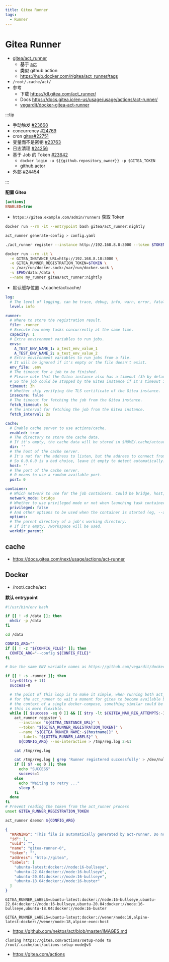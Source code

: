 ```yaml
---
title: Gitea Runner
tags:
  - Runner
---
```


# Gitea Runner

- [gitea/act_runner](https://gitea.com/gitea/act_runner)
  - 基于 [act](../act.md)
  - 类似 github action
  - https://hub.docker.com/r/gitea/act_runner/tags
- `/root/.cache/act/`
- 参考
  - 下载 https://dl.gitea.com/act_runner/
  - Docs https://docs.gitea.io/en-us/usage/usage/actions/act-runner/
  - [vegardit/docker-gitea-act-runner](https://github.com/vegardit/docker-gitea-act-runner)

:::tip

- 手动触发 [#23668](https://github.com/go-gitea/gitea/issues/23668)
- concurrency [#24769](https://github.com/go-gitea/gitea/issues/24769)
- cron [gitea#22751](https://github.com/go-gitea/gitea/pull/22751)
- 变量而不是密钥 [#23763](https://github.com/go-gitea/gitea/issues/23763)
- 日志清理 [#24256](https://github.com/go-gitea/gitea/issues/24256)
- 基于 Job 的 Token [#23642](https://github.com/go-gitea/gitea/issues/23642)
  - `docker login -u ${{github.repository_owner}} -p $GITEA_TOKEN`
  - github.actor
- 外部 [#24454](https://github.com/go-gitea/gitea/issues/24454)

:::

**配置 Gitea**

```ini title="app.ini"
[actions]
ENABLED=true
```

- `https://gitea.example.com/admin/runners` 获取 Token

```bash
docker run --rm -it --entrypoint bash gitea/act_runner:nightly

act_runner generate-config > config.yaml

./act_runner register --instance http://192.168.8.8:3000 --token $TOKEN --no-interactive

docker run --rm -it \
  -e GITEA_INSTANCE_URL=http://192.168.8.18:3000 \
  -e GITEA_RUNNER_REGISTRATION_TOKEN=$TOKEN \
  -v /var/run/docker.sock:/var/run/docker.sock \
  -v $PWD/data:/data \
  --name my_runner gitea/act_runner:nightly
```

- 默认缓存位置 ~/.cache/actcache/

```yaml
log:
  # The level of logging, can be trace, debug, info, warn, error, fatal
  level: info

runner:
  # Where to store the registration result.
  file: .runner
  # Execute how many tasks concurrently at the same time.
  capacity: 1
  # Extra environment variables to run jobs.
  envs:
    A_TEST_ENV_NAME_1: a_test_env_value_1
    A_TEST_ENV_NAME_2: a_test_env_value_2
  # Extra environment variables to run jobs from a file.
  # It will be ignored if it's empty or the file doesn't exist.
  env_file: .env
  # The timeout for a job to be finished.
  # Please note that the Gitea instance also has a timeout (3h by default) for the job.
  # So the job could be stopped by the Gitea instance if it's timeout is shorter than this.
  timeout: 3h
  # Whether skip verifying the TLS certificate of the Gitea instance.
  insecure: false
  # The timeout for fetching the job from the Gitea instance.
  fetch_timeout: 5s
  # The interval for fetching the job from the Gitea instance.
  fetch_interval: 2s

cache:
  # Enable cache server to use actions/cache.
  enabled: true
  # The directory to store the cache data.
  # If it's empty, the cache data will be stored in $HOME/.cache/actcache.
  dir: ''
  # The host of the cache server.
  # It's not for the address to listen, but the address to connect from job containers.
  # So 0.0.0.0 is a bad choice, leave it empty to detect automatically.
  host: ''
  # The port of the cache server.
  # 0 means to use a random available port.
  port: 0

container:
  # Which network to use for the job containers. Could be bridge, host, none, or the name of a custom network.
  network_mode: bridge
  # Whether to use privileged mode or not when launching task containers (privileged mode is required for Docker-in-Docker).
  privileged: false
  # And other options to be used when the container is started (eg, --add-host=my.gitea.url:host-gateway).
  options:
  # The parent directory of a job's working directory.
  # If it's empty, /workspace will be used.
  workdir_parent:
```

## cache

- https://docs.gitea.com/next/usage/actions/act-runner

## Docker

- /root/.cache/act

**默认 entrypoint**

```bash
#!/usr/bin/env bash

if [[ ! -d /data ]]; then
  mkdir -p /data
fi

cd /data

CONFIG_ARG=""
if [[ ! -z "${CONFIG_FILE}" ]]; then
  CONFIG_ARG="--config ${CONFIG_FILE}"
fi

# Use the same ENV variable names as https://github.com/vegardit/docker-gitea-act-runner

if [[ ! -s .runner ]]; then
  try=$((try + 1))
  success=0

  # The point of this loop is to make it simple, when running both act_runner and gitea in docker,
  # for the act_runner to wait a moment for gitea to become available before erroring out.  Within
  # the context of a single docker-compose, something similar could be done via healthchecks, but
  # this is more flexible.
  while [[ $success -eq 0 ]] && [[ $try -lt ${GITEA_MAX_REG_ATTEMPTS:-10} ]]; do
    act_runner register \
      --instance "${GITEA_INSTANCE_URL}" \
      --token "${GITEA_RUNNER_REGISTRATION_TOKEN}" \
      --name "${GITEA_RUNNER_NAME:-$(hostname)}" \
      --labels "${GITEA_RUNNER_LABELS}" \
      ${CONFIG_ARG} --no-interactive > /tmp/reg.log 2>&1

    cat /tmp/reg.log

    cat /tmp/reg.log | grep 'Runner registered successfully' > /dev/null
    if [[ $? -eq 0 ]]; then
      echo "SUCCESS"
      success=1
    else
      echo "Waiting to retry ..."
      sleep 5
    fi
  done
fi
# Prevent reading the token from the act_runner process
unset GITEA_RUNNER_REGISTRATION_TOKEN

act_runner daemon ${CONFIG_ARG}
```

```json title="/data/.runner"
{
  "WARNING": "This file is automatically generated by act-runner. Do not edit it manually unless you know what you are doing. Removing this file will cause act runner to re-register as a new runner.",
  "id": 1,
  "uuid": "",
  "name": "gitea-runner-0",
  "token": "",
  "address": "http://gitea",
  "labels": [
    "ubuntu-latest:docker://node:16-bullseye",
    "ubuntu-22.04:docker://node:16-bullseye",
    "ubuntu-20.04:docker://node:16-bullseye",
    "ubuntu-18.04:docker://node:16-buster"
  ]
}
```

```
GITEA_RUNNER_LABELS=ubuntu-latest:docker://node:16-bullseye,ubuntu-22.04:docker://node:16-bullseye,ubuntu-20.04:docker://node:16-bullseye,ubuntu-18.04:docker://node:16-buster
```

```
GITEA_RUNNER_LABELS=ubuntu-latest:docker://wener/node:18,alpine-latest:docker://wener/node:18,alpine-exec:host
```

- https://github.com/nektos/act/blob/master/IMAGES.md

```
cloning https://gitea.com/actions/setup-node to /root/.cache/act/actions-setup-node@v3
```

- https://gitea.com/actions
